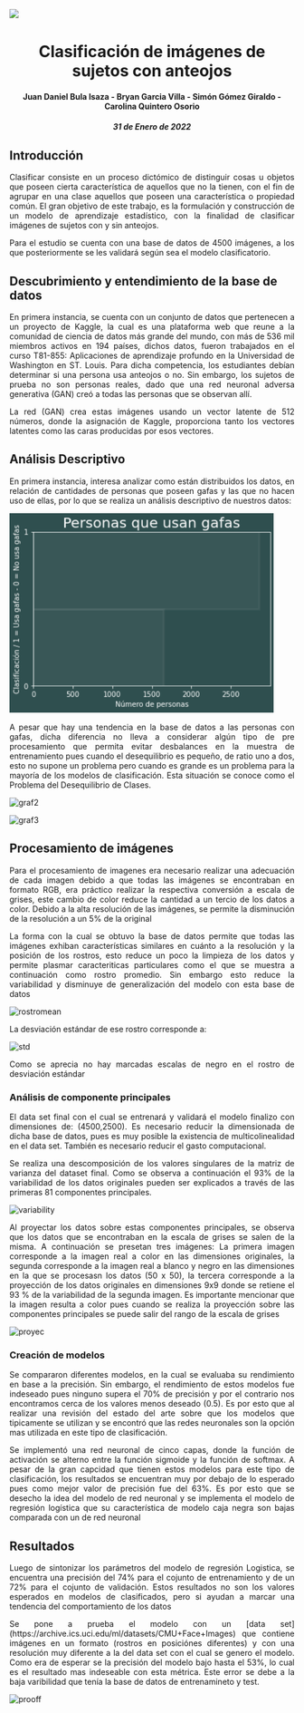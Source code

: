 ![](https://upload.wikimedia.org/wikipedia/commons/5/53/UNAL_Aplicaci%C3%B3n_Medell%C3%ADn.svg)

<center> <h1> Clasificación de imágenes de sujetos con anteojos </h1> </center>
<center> <h4> Juan Daniel Bula Isaza - Bryan Garcia Villa - Simón Gómez Giraldo - Carolina Quintero Osorio </h4> </center>
<center> <h5> 31 de Enero de 2022 </h5> </center>

## Introducción

<p align = "justify"> Clasificar consiste en un proceso dictómico de distinguir cosas u objetos que poseen cierta característica de aquellos que no la tienen, con el fin de agrupar en una clase aquellos que poseen una característica o propiedad común. El gran objetivo de este trabajo, es la formulación y construcción de un modelo de aprendizaje estadístico, con la finalidad de clasificar imágenes de sujetos con y sin anteojos.  </p>

<p align = "justify"> Para el estudio se cuenta con una base de datos de 4500 imágenes, a los que posteriormente se les validará según sea el modelo clasificatorio. </p>


##  Descubrimiento y entendimiento de la base de datos

<p align = "justify"> En primera instancia, se cuenta con un conjunto de datos que pertenecen a un proyecto de Kaggle, la cual es una plataforma web que reune a la comunidad de ciencia de datos más grande del mundo, con más de 536 mil miembros activos en 194 países, dichos datos, fueron trabajados en el curso T81-855: Aplicaciones de aprendizaje profundo en la Universidad de Washington en ST. Louis. Para dicha competencia, los estudiantes debían determinar si una persona usa anteojos o no. Sin embargo, los sujetos de prueba no son personas reales, dado que una red neuronal adversa generativa (GAN) creó a todas las personas que se observan allí.</p>

<p align = "justify"> La red (GAN) crea estas imágenes usando un vector latente de 512 números, donde la asignación de Kaggle, proporciona tanto los vectores latentes como las caras producidas por esos vectores. </p>


## Análisis Descriptivo


<p align = "justify"> En primera instancia, interesa analizar como están distribuidos los datos, en relación de cantidades de personas que poseen gafas y las que no hacen uso de ellas, por lo que se realiza un análisis descriptivo de nuestros datos: </p>



![graf1](https://github.com/Sigomezgi/Clasificador-de-im-genes/blob/main/graf1.png) 

<p align = "justify"> A pesar que hay una tendencia en la base de datos a las personas con gafas, dicha diferencia no lleva a considerar algún tipo de pre procesamiento que permita evitar desbalances en la muestra de entrenamiento pues cuando el desequilibrio es pequeño,  de ratio uno a dos, esto no supone un problema pero cuando es grande es un problema para la mayoría de los modelos de clasificación. Esta situación se conoce como el Problema del Desequilibrio de Clases.  </p>



![graf2](https://user-images.githubusercontent.com/94578395/151914148-f40f8e10-1457-41cb-9493-16e8f3976799.JPG)



![graf3](https://user-images.githubusercontent.com/94578395/151914180-1294a998-7258-4f85-8dfe-cd99c2ed4a33.JPG)

## Procesamiento de imágenes

<p align = "justify"> Para el procesamiento de imagenes era necesario realizar una adecuación de cada imagen debido a que todas las imágenes se encontraban en formato RGB, era práctico realizar la respectiva conversión a escala de grises, este cambio de color reduce la cantidad a un tercio de los datos a color. Debido a la alta resolución de las imágenes, se permite la disminución de la resolución a un 5% de la original</p>
<p align = "justify"> La forma con la cual se obtuvo la base de datos permite que todas las imágenes exhiban características similares en cuánto a la resolución y la posición de los rostros, esto reduce un poco la limpieza de los datos y permite plasmar caracteriticas particulares como el que se muestra a continuación como rostro promedio. Sin embargo esto reduce la variabilidad y disminuye de generalización del modelo con esta base de datos</p>

![rostromean](https://user-images.githubusercontent.com/94578395/151915865-dc1e5f60-a810-4ca4-96f3-3ac24aa7f0af.JPG)

La desviación estándar de ese rostro corresponde a:

![std](https://user-images.githubusercontent.com/94578395/151916072-49de80e4-a2d5-484f-918a-600854b0ec8e.JPG)

<p align = "justify">Como se aprecia no hay marcadas escalas de negro en el rostro de desviación estándar</p>

### Análisis de componente principales
<p align = "justify"> El data set final con el cual se entrenará y validará el modelo finalizo con dimensiones de: (4500,2500). Es necesario reducir la dimensionada de dicha base de datos, pues es muy posible la existencia de multicolinealidad en el data set. También es necesario reducir el gasto computacional. </p>

<p align = "justify"> Se realiza una descomposición de los valores singulares de la matriz de varianza del dataset final. Como se observa a continuación el 93% de la variabilidad de los datos originales pueden ser explicados a través de las primeras 81 componentes principales.</p>

![variability](https://user-images.githubusercontent.com/94578395/151917306-7bc09ab8-b607-479e-8e18-6a68564798e7.JPG)

<p align = "justify">Al proyectar los datos sobre estas componentes principales, se observa que los datos que se encontraban en la escala de grises se salen de la misma. A continuación se presetan tres imágenes: La primera imagen corresponde a la imagen real a color en las dimensiones originales, la segunda corresponde a la imagen real a blanco y negro en las dimensiones en la que se procesasn los datos (50 x 50), la tercera corresponde a la proyección de los datos originales en dimensiones 9x9 donde se retiene el 93 % de la variabilidad de la segunda imagen. Es importante mencionar que la imagen resulta a color pues cuando se realiza la proyección sobre las componentes principales se puede salir del rango de la escala de grises</p>

![proyec](https://user-images.githubusercontent.com/94578395/151917743-79f48917-e548-40be-8c55-532237ec7ef3.JPG)

### Creación de modelos

<p align = "justify">Se compararon diferentes modelos, en la cual se evaluaba su rendimiento en base a la precisión. Sin embargo, el rendimiento de estos modelos fue indeseado pues ninguno supera el 70% de precisión y por el contrario nos encontramos cerca de los valores menos deseado (0.5). Es por esto que al realizar una revisión del estado del arte sobre que los modelos que tipicamente se utilizan y se encontró que las redes neuronales son la opción mas utilizada en este tipo de clasificación. </p>

<p align = "justify">Se implementó una red neuronal de cinco capas, donde la función de activación se alterno entre la función sigmoide y la función de softmax. A pesar de la gran capcidad que tienen estos modelos para este tipo de clasificación, los resultados se encuentran muy por debajo de lo esperado pues como mejor valor de precisión fue del 63%. Es por esto que se desecho la idea del modelo de red neuronal y se implementa el modelo de regresión logística que su característica de modelo caja negra son bajas comparada con un de red neuronal </p>

## Resultados
<p align = "justify">Luego de sintonizar los parámetros del modelo de regresión Logistica, se encuentra una precisión del 74% para el cojunto de entrenamiento y de un 72% para el cojunto de validación. Estos resultados no son los valores esperados en modelos de clasificados, pero si ayudan a marcar una tendencia del comportamiento de los datos </p>

<p align = "justify">Se pone a prueba el modelo con un [data set](https://archive.ics.uci.edu/ml/datasets/CMU+Face+Images) que contiene imágenes en un formato (rostros en posiciónes diferentes) y con una resolución muy diferente a la del data set con el cual se genero el modelo. Como era de esperar se la precisión del modelo bajo hasta el 53%, lo cual es el resultado mas indeseable con esta métrica. Este error se debe a la baja varibilidad que tenía la base de datos de entrenamineto y test. </p>

![prooff](https://user-images.githubusercontent.com/94578395/151920522-46a4192b-b5d3-409b-b9fb-399027dd402a.JPG)





